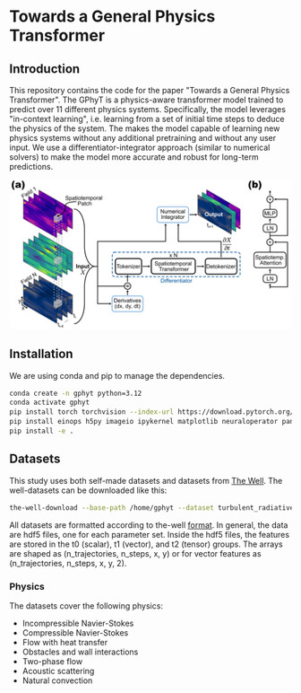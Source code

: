 # Towards a General Physics Transformer
## Introduction

This repository contains the code for the paper "Towards a General Physics Transformer". The GPhyT is a physics-aware transformer model trained to predict over
11 different physics systems. Specifically, the model leverages "in-context learning", i.e. learning from a set of initial time steps to deduce the physics of the system.
The makes the model capable of learning new physics systems without any additional pretraining and without any user input.
We use a differentiator-integrator approach (similar to numerical solvers) to make the model more accurate and robust for long-term predictions.

<img src="images/arch.png" width="800">

## Installation

We are using conda and pip to manage the dependencies.

```bash
conda create -n gphyt python=3.12
conda activate gphyt
pip install torch torchvision --index-url https://download.pytorch.org/whl/cu128
pip install einops h5py imageio ipykernel matplotlib neuraloperator pandas the-well wandb dotenv torchtnt pytest
pip install -e .
```


## Datasets

This study uses both self-made datasets and datasets from [The Well](https://polymathic-ai.org/the_well/).
The well-datasets can be downloaded like this:

```bash
the-well-download --base-path /home/gphyt --dataset turbulent_radiative_layer_2D
```

All datasets are formatted according to the-well [format](https://polymathic-ai.org/the_well/data_format/).
In general, the data are hdf5 files, one for each parameter set.
Inside the hdf5 files, the features are stored in the t0 (scalar), t1 (vector), and t2 (tensor) groups.
The arrays are shaped as (n_trajectories, n_steps, x, y) or for vector features as (n_trajectories, n_steps, x, y, 2).

### Physics

The datasets cover the following physics:

- Incompressible Navier-Stokes
- Compressible Navier-Stokes
- Flow with heat transfer
- Obstacles and wall interactions
- Two-phase flow
- Acoustic scattering
- Natural convection